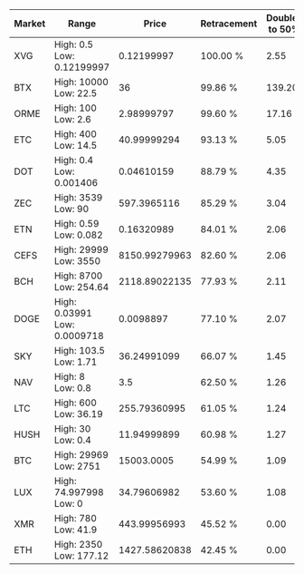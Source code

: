 | Market | Range | Price| Retracement | Doubles to 50% |
| --- | --- | --- | --- | --- |
| XVG | High: 0.5<br />Low: 0.12199997 | 0.12199997 | 100.00 % | 2.55 |
| BTX | High: 10000<br />Low: 22.5 | 36 | 99.86 % | 139.20 |
| ORME | High: 100<br />Low: 2.6 | 2.98999797 | 99.60 % | 17.16 |
| ETC | High: 400<br />Low: 14.5 | 40.99999294 | 93.13 % | 5.05 |
| DOT | High: 0.4<br />Low: 0.001406 | 0.04610159 | 88.79 % | 4.35 |
| ZEC | High: 3539<br />Low: 90 | 597.3965116 | 85.29 % | 3.04 |
| ETN | High: 0.59<br />Low: 0.082 | 0.16320989 | 84.01 % | 2.06 |
| CEFS | High: 29999<br />Low: 3550 | 8150.99279963 | 82.60 % | 2.06 |
| BCH | High: 8700<br />Low: 254.64 | 2118.89022135 | 77.93 % | 2.11 |
| DOGE | High: 0.03991<br />Low: 0.0009718 | 0.0098897 | 77.10 % | 2.07 |
| SKY | High: 103.5<br />Low: 1.71 | 36.24991099 | 66.07 % | 1.45 |
| NAV | High: 8<br />Low: 0.8 | 3.5 | 62.50 % | 1.26 |
| LTC | High: 600<br />Low: 36.19 | 255.79360995 | 61.05 % | 1.24 |
| HUSH | High: 30<br />Low: 0.4 | 11.94999899 | 60.98 % | 1.27 |
| BTC | High: 29969<br />Low: 2751 | 15003.0005 | 54.99 % | 1.09 |
| LUX | High: 74.997998<br />Low: 0 | 34.79606982 | 53.60 % | 1.08 |
| XMR | High: 780<br />Low: 41.9 | 443.99956993 | 45.52 % | 0.00 |
| ETH | High: 2350<br />Low: 177.12 | 1427.58620838 | 42.45 % | 0.00 |
